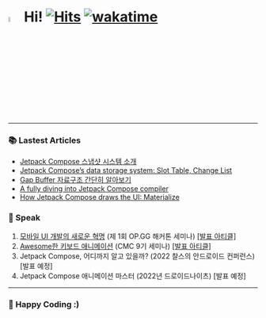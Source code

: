 # <img src="https://user-images.githubusercontent.com/1303154/88677602-1635ba80-d120-11ea-84d8-d263ba5fc3c0.gif" width="5%" alt="hi"> Hi! [![Hits](https://hits.seeyoufarm.com/api/count/incr/badge.svg?url=https%3A%2F%2Fgithub.com%2Fjisungbin%2Fjisungbin&count_bg=%2396D667&title_bg=%23555555&icon=ghostery.svg&icon_color=%23FFFFFF&title=see+my+profile&edge_flat=false)](https://github.com/jisungbin/fashion-guide) [![wakatime](https://wakatime.com/badge/user/2da851dd-14d7-47dd-821a-7d902e52c1c2.svg)](https://github.com/jisungbin/univ)

-----

### 📚 Lastest Articles

<!-- BLOG-POST-LIST:START -->
- [Jetpack Compose 스냅샷 시스템 소개](https://sungbin.land/jetpack-compose-%EC%8A%A4%EB%83%85%EC%83%B7-%EC%8B%9C%EC%8A%A4%ED%85%9C-%EC%86%8C%EA%B0%9C-279b1f61d382?source=rss-32f8b2abeab9------2)
- [Jetpack Compose’s data storage system: Slot Table, Change List](https://sungbin.land/jetpack-composes-data-storage-system-slot-table-change-list-82e92d274c32?source=rss-32f8b2abeab9------2)
- [Gap Buffer 자료구조 간단히 알아보기](https://jisungbin.medium.com/gap-buffer-%EA%B0%84%EB%8B%A8%ED%9E%88-%EC%95%8C%EC%95%84%EB%B3%B4%EA%B8%B0-e1ed40649af9?source=rss-32f8b2abeab9------2)
- [A fully diving into Jetpack Compose compiler](https://sungbin.land/a-fully-diving-into-jetpack-compose-compiler-4f0fd7bead0c?source=rss-32f8b2abeab9------2)
- [How Jetpack Compose draws the UI: Materialize](https://sungbin.land/how-jetpack-compose-draws-the-ui-materialize-c3a0374ce56?source=rss-32f8b2abeab9------2)
<!-- BLOG-POST-LIST:END -->



### 🎤 Speak

1. [모바일 UI 개발의 새로운 혁명](https://youtu.be/GNQNbOs9NrA) (제 1회 OP.GG 해커톤 세미나) [[발표 아티클]](https://sungbin.land/%EB%AA%A8%EB%B0%94%EC%9D%BC-ui-%EA%B0%9C%EB%B0%9C%EC%9D%98-%EC%83%88%EB%A1%9C%EC%9A%B4-%ED%98%81%EB%AA%85-739c76a501b1)
2. [Awesome한 키보드 애니메이션](https://youtu.be/k_s3gaQWXos) (CMC 9기 세미나) [[발표 아티클]](https://sungbin.land/%EC%95%88%EB%93%9C%EB%A1%9C%EC%9D%B4%EB%93%9C-windowinsets%EB%A1%9C-%ED%82%A4%EB%B3%B4%EB%93%9C-%EC%95%A0%EB%8B%88%EB%A9%94%EC%9D%B4%EC%85%98-%EA%B5%AC%ED%98%84%ED%95%98%EA%B8%B0-1-b6452ed44bc8)
4. Jetpack Compose, 어디까지 알고 있을까? (2022 찰스의 안드로이드 컨퍼런스) [발표 예정]
4. Jetpack Compose 애니메이션 마스터 (2022년 드로이드나이츠) [발표 예정]



-----

### 🤗 Happy Coding :)
